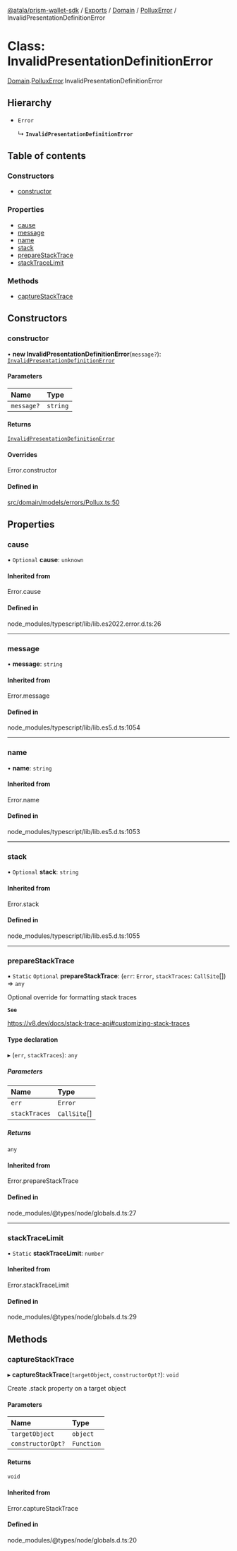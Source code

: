 [@atala/prism-wallet-sdk](../README.md) / [Exports](../modules.md) / [Domain](../modules/Domain.md) / [PolluxError](../modules/Domain.PolluxError.md) / InvalidPresentationDefinitionError

# Class: InvalidPresentationDefinitionError

[Domain](../modules/Domain.md).[PolluxError](../modules/Domain.PolluxError.md).InvalidPresentationDefinitionError

## Hierarchy

- `Error`

  ↳ **`InvalidPresentationDefinitionError`**

## Table of contents

### Constructors

- [constructor](Domain.PolluxError.InvalidPresentationDefinitionError.md#constructor)

### Properties

- [cause](Domain.PolluxError.InvalidPresentationDefinitionError.md#cause)
- [message](Domain.PolluxError.InvalidPresentationDefinitionError.md#message)
- [name](Domain.PolluxError.InvalidPresentationDefinitionError.md#name)
- [stack](Domain.PolluxError.InvalidPresentationDefinitionError.md#stack)
- [prepareStackTrace](Domain.PolluxError.InvalidPresentationDefinitionError.md#preparestacktrace)
- [stackTraceLimit](Domain.PolluxError.InvalidPresentationDefinitionError.md#stacktracelimit)

### Methods

- [captureStackTrace](Domain.PolluxError.InvalidPresentationDefinitionError.md#capturestacktrace)

## Constructors

### constructor

• **new InvalidPresentationDefinitionError**(`message?`): [`InvalidPresentationDefinitionError`](Domain.PolluxError.InvalidPresentationDefinitionError.md)

#### Parameters

| Name | Type |
| :------ | :------ |
| `message?` | `string` |

#### Returns

[`InvalidPresentationDefinitionError`](Domain.PolluxError.InvalidPresentationDefinitionError.md)

#### Overrides

Error.constructor

#### Defined in

[src/domain/models/errors/Pollux.ts:50](https://github.com/hyperledger/identus-edge-agent-sdk-ts/blob/bda7c5f2d075f5f1181d8e566d0db6b907796ca5/src/domain/models/errors/Pollux.ts#L50)

## Properties

### cause

• `Optional` **cause**: `unknown`

#### Inherited from

Error.cause

#### Defined in

node_modules/typescript/lib/lib.es2022.error.d.ts:26

___

### message

• **message**: `string`

#### Inherited from

Error.message

#### Defined in

node_modules/typescript/lib/lib.es5.d.ts:1054

___

### name

• **name**: `string`

#### Inherited from

Error.name

#### Defined in

node_modules/typescript/lib/lib.es5.d.ts:1053

___

### stack

• `Optional` **stack**: `string`

#### Inherited from

Error.stack

#### Defined in

node_modules/typescript/lib/lib.es5.d.ts:1055

___

### prepareStackTrace

▪ `Static` `Optional` **prepareStackTrace**: (`err`: `Error`, `stackTraces`: `CallSite`[]) => `any`

Optional override for formatting stack traces

**`See`**

https://v8.dev/docs/stack-trace-api#customizing-stack-traces

#### Type declaration

▸ (`err`, `stackTraces`): `any`

##### Parameters

| Name | Type |
| :------ | :------ |
| `err` | `Error` |
| `stackTraces` | `CallSite`[] |

##### Returns

`any`

#### Inherited from

Error.prepareStackTrace

#### Defined in

node_modules/@types/node/globals.d.ts:27

___

### stackTraceLimit

▪ `Static` **stackTraceLimit**: `number`

#### Inherited from

Error.stackTraceLimit

#### Defined in

node_modules/@types/node/globals.d.ts:29

## Methods

### captureStackTrace

▸ **captureStackTrace**(`targetObject`, `constructorOpt?`): `void`

Create .stack property on a target object

#### Parameters

| Name | Type |
| :------ | :------ |
| `targetObject` | `object` |
| `constructorOpt?` | `Function` |

#### Returns

`void`

#### Inherited from

Error.captureStackTrace

#### Defined in

node_modules/@types/node/globals.d.ts:20
